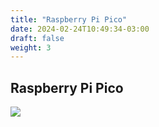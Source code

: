```yaml
---
title: "Raspberry Pi Pico"
date: 2024-02-24T10:49:34-03:00
draft: false
weight: 3
---
```


## Raspberry Pi Pico

![](../img/a.png#center)
